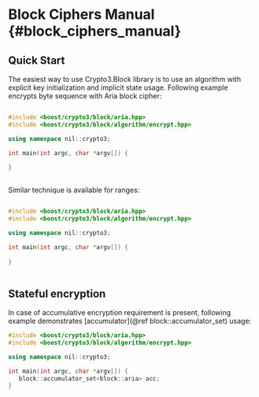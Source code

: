 # Block Ciphers Manual {#block_ciphers_manual} #

## Quick Start ##

The easiest way to use Crypto3.Block library is to use an algorithm with explicit key initialization and
 implicit state usage. Following example encrypts byte sequence with Aria block cipher:
 
```cpp

#include <boost/crypto3/block/aria.hpp>
#include <boost/crypto3/block/algorithm/encrypt.hpp>

using namespace nil::crypto3;

int main(int argc, char *argv[]) {
    
}
 
```

Similar technique is available for ranges:

```cpp

#include <boost/crypto3/block/aria.hpp>
#include <boost/crypto3/block/algorithm/encrypt.hpp>

using namespace nil::crypto3;

int main(int argc, char *argv[]) {
    
}
 
```

## Stateful encryption ##

In case of accumulative encryption requirement is present, following example demonstrates 
[accumulator](@ref block::accumulator_set) usage:

```cpp
#include <boost/crypto3/block/aria.hpp>
#include <boost/crypto3/block/algorithm/encrypt.hpp>

using namespace nil::crypto3;

int main(int argc, char *argv[]) {
   block::accumulator_set<block::aria> acc;
}
```